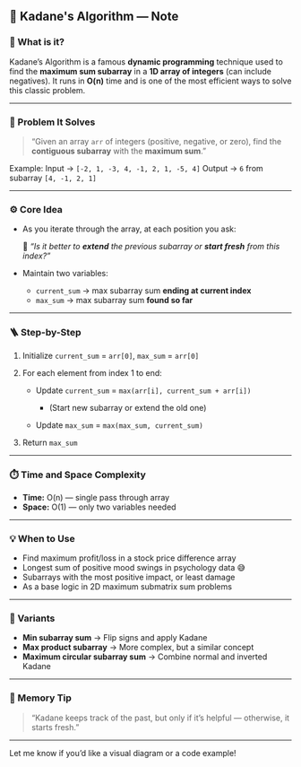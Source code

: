 ## 🧠 Kadane's Algorithm — Note

### 📌 What is it?

Kadane’s Algorithm is a famous **dynamic programming** technique used to find the **maximum sum subarray** in a **1D array of integers** (can include negatives). It runs in **O(n)** time and is one of the most efficient ways to solve this classic problem.

---

### 🧩 Problem It Solves

> “Given an array `arr` of integers (positive, negative, or zero), find the **contiguous subarray** with the **maximum sum**.”

Example:
Input → `[-2, 1, -3, 4, -1, 2, 1, -5, 4]`
Output → `6` from subarray `[4, -1, 2, 1]`

---

### ⚙️ Core Idea

* As you iterate through the array, at each position you ask:

  🧠 *“Is it better to **extend** the previous subarray or **start fresh** from this index?”*

* Maintain two variables:

  * `current_sum` → max subarray sum **ending at current index**
  * `max_sum` → max subarray sum **found so far**

---

### 🪜 Step-by-Step

1. Initialize `current_sum` = `arr[0]`, `max_sum` = `arr[0]`
2. For each element from index 1 to end:

   * Update `current_sum` = `max(arr[i], current_sum + arr[i])`

     * (Start new subarray or extend the old one)
   * Update `max_sum` = `max(max_sum, current_sum)`
3. Return `max_sum`

---

### ⏱️ Time and Space Complexity

* **Time:** O(n) — single pass through array
* **Space:** O(1) — only two variables needed

---

### 💡 When to Use

* Find maximum profit/loss in a stock price difference array
* Longest sum of positive mood swings in psychology data 😅
* Subarrays with the most positive impact, or least damage
* As a base logic in 2D maximum submatrix sum problems

---

### 🔁 Variants

* **Min subarray sum** → Flip signs and apply Kadane
* **Max product subarray** → More complex, but a similar concept
* **Maximum circular subarray sum** → Combine normal and inverted Kadane

---

### 🧠 Memory Tip

> “Kadane keeps track of the past, but only if it’s helpful — otherwise, it starts fresh.”

---

Let me know if you’d like a visual diagram or a code example!
